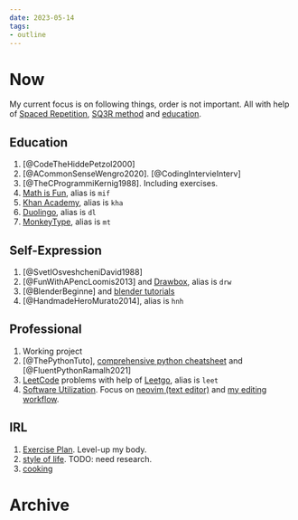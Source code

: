 ```yaml
---
date: 2023-05-14
tags:
- outline
---
```


# Now

My current focus is on following things, order is not important. All with help
of [Spaced Repetition](./spaced%20repetition.md), [SQ3R method](./SQ3R%20method.md) and [education](./education.md).

## Education

1. [@CodeTheHiddePetzol2000]
2. [@ACommonSenseWengro2020]. [@CodingIntervieInterv]
3. [@TheCProgrammiKernig1988]. Including exercises.
4. [Math is Fun](https://www.mathsisfun.com/), alias is `mif`
5. [Khan Academy](./khan%20academy.md), alias is `kha`
6. [Duolingo](./Duolingo.md), alias is `dl`
7. [MonkeyType](https://monkeytype.com/), alias is `mt`

## Self-Expression

1. [@SvetIOsveshcheniDavid1988]
2. [@FunWithAPencLoomis2013] and [Drawbox](./Drawbox.md), alias is `drw`
3. [@BlenderBeginne] and [blender tutorials](./blender%20tutorials.md)
4. [@HandmadeHeroMurato2014], alias is `hnh`

## Professional

1. Working project
2. [@ThePythonTuto], [comprehensive python cheatsheet](./comprehensive%20python%20cheatsheet.md) and
   [@FluentPythonRamalh2021]
3. [LeetCode](./LeetCode.md) problems with help of [Leetgo](./Leetgo.md), alias is `leet`
4. [Software Utilization](./my%20awesome%20software%20list.md). Focus on
   [neovim (text editor)](./neovim%20%28text%20editor%29.md) and [my editing workflow](./my%20editing%20workflow.md).

## IRL

1. [Exercise Plan](./Exercise%20Plan.md). Level-up my body.
2. [style of life](./style%20of%20life.md). TODO: need research.
3. [cooking](./cooking.md)

# Archive